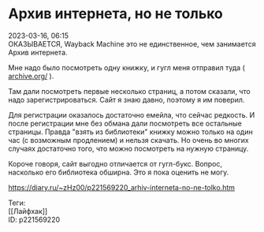Архив интернета, но не только
==============================

   
 2023-03-16, 06:15   
   ОКАЗЫВАЕТСЯ, Wayback Machine это не единственное, чем занимается Архив интернета.   
   
 Мне надо было посмотреть одну книжку, и гугл меня отправил туда (  [archive.org/](https://archive.org/)  ).   
   
 Там дали посмотреть первые несколько страниц, а потом сказали, что надо зарегистрироваться. Сайт я знаю давно, поэтому я им поверил.   
   
 Для регистрации оказалось достаточно емейла, что сейчас редкость. И после регистрации мне без обмана дали посмотреть все остальные страницы. Правда "взять из библиотеки" книжку можно только на один час (с возможным продлением) и нельзя скачать. Но очень во многих случаях достаточно того, что можно посмотреть на нужную страницу.   
   
 Короче говоря, сайт выгодно отличается от гугл-букс. Вопрос, насколько его библиотека обширна. Это я пока оценить не могу.   
     
 <https://diary.ru/~zHz00/p221569220_arhiv-interneta-no-ne-tolko.htm>   
   
 Теги:   
 [[Лайфхак]]   
 ID: p221569220
